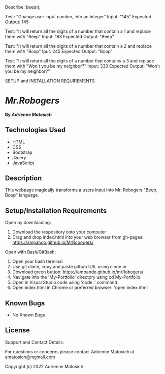Describe: beep();

Test: "Change user input number, into an integer"
Input: "145"
Expected Output: 145


Test: "It will return all the digits of a number that contain a 1 and replace them with "Beep"
Input: 198
Expected Output: "Beep"

Test: "It will return all the digits of a number that contain a 2 and replace them with "Boop" 
Iput: 245
Expected Output: "Boop"

Test: "It will return all the digits of a number that contains a 3 and replace them with "Won't you be my neighbor?"
Input: 333
Expected Output: "Won't you be my neighbor?"

SETUP and INSTALLATION REQUIREMENTS 

# _Mr.Robogers_

#### By _Adrienne Matosich_


## Technologies Used

* HTML
* CSS
* Bootstrap
* jQuery
* JavaScript

## Description
This webpage magically transforms a users input into Mr. Robogers "Beep, Boop" language.


## Setup/Installation Requirements

Open by downloading:
1. Download the respository onto your computer
2. Drag and drop index.html into your web browser from gh-pages: https://ampando.github.io/MrRobogers/

Open with Bash/GitBash:
1. Open your bash terminal
2. Use git clone, copy and paste github URL using clone or 
3. Download green button: https://ampando.github.io/mrRobogers/ 
4. Navigate into the 'My-Portfolio' directory using cd My-Portfolio
5. Open in Visual Studio code using 'code .' command
6. Open index.html in Chrome or preferred browser: 'open index.html

## Known Bugs

* No Known Bugs 

## License
Support and Contact Details:

For questions or concerns please contact Adrienne Matosich at amatosich@mgmail.com 

Copyright (c) 2022 Adrienne Matosich



